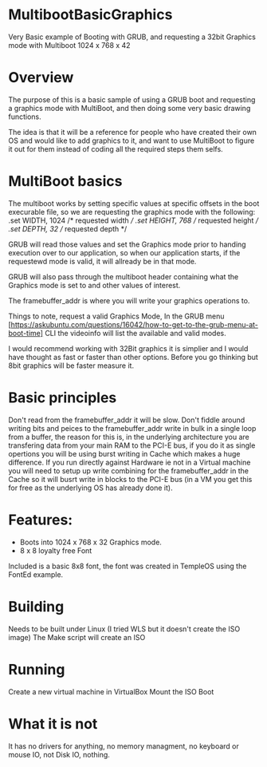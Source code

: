 # MultibootBasicGraphics
Very Basic example of Booting with GRUB, and requesting a 32bit Graphics mode with Multiboot 1024 x 768 x 42

# Overview
The purpose of this is a basic sample of using a GRUB boot and requesting a graphics mode with MultiBoot, and then doing some very basic drawing functions.

The idea is that it will be a reference for people who have created their own OS and would like to add graphics to it, and want to use MultiBoot to figure it out for them instead of coding all the required steps them selfs. 

# MultiBoot basics
The multiboot works by setting specific values at specific offsets in the boot execurable file, so we are requesting the graphics mode with the following:
.set WIDTH, 1024  /* requested width */
.set HEIGHT, 768  /* requested height */
.set DEPTH, 32    /* requested depth */

GRUB will read those values and set the Graphics mode prior to handing execution over to our application, so when our application starts, if the requestewd mode is valid, it will allready be in that mode.

GRUB will also pass through the multiboot header containing what the Graphics mode is set to and other values of interest.

The framebuffer_addr is where you will write your graphics operations to.

Things to note, request a valid Graphics Mode, In the GRUB menu [https://askubuntu.com/questions/16042/how-to-get-to-the-grub-menu-at-boot-time] CLI the videoinfo will list the available and valid modes.

I would recommend working with 32Bit graphics it is simplier and I would have thought as fast or faster than other options. Before you go thinking but 8bit graphics will be faster measure it.

# Basic principles
Don't read from the framebuffer_addr it will be slow.
Don't fiddle around writing bits and peices to the framebuffer_addr write in bulk in a single loop from a buffer, the reason for this is, in the underlying architecture you are transfering data from your main RAM to the PCI-E bus, if you do it as single opertions you will be using burst writing in Cache which makes a huge difference.
If you run directly against Hardware ie not in a Virtual machine you will need to setup up write combining for the framebuffer_addr in the Cache so it will busrt write in blocks to the PCI-E bus (in a VM you get this for free as the underlying OS has already done it).

# Features:
* Boots into 1024 x 768 x 32 Graphics mode.
* 8 x 8 loyalty free Font

Included is a basic 8x8 font, the font was created in TempleOS using the FontEd example.

# Building
Needs to be built under Linux (I tried WLS but it doesn't create the ISO image)
The Make script will create an ISO

# Running
Create a new virtual machine in VirtualBox
Mount the ISO
Boot

# What it is not
It has no drivers for anything, no memory managment, no keyboard or mouse IO, not Disk IO, nothing.
